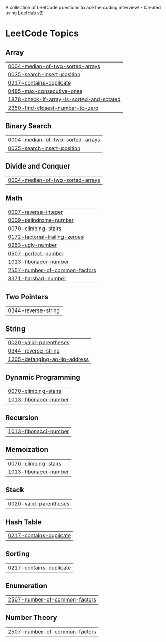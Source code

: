 A collection of LeetCode questions to ace the coding interview! - Created using [LeetHub v2](https://github.com/arunbhardwaj/LeetHub-2.0)
<!---LeetCode Topics Start-->
# LeetCode Topics
## Array
|  |
| ------- |
| [0004-median-of-two-sorted-arrays](https://github.com/Harshitha8117/Consistent_leetcode/tree/master/0004-median-of-two-sorted-arrays) |
| [0035-search-insert-position](https://github.com/Harshitha8117/Consistent_leetcode/tree/master/0035-search-insert-position) |
| [0217-contains-duplicate](https://github.com/Harshitha8117/Consistent_leetcode/tree/master/0217-contains-duplicate) |
| [0485-max-consecutive-ones](https://github.com/Harshitha8117/Consistent_leetcode/tree/master/0485-max-consecutive-ones) |
| [1878-check-if-array-is-sorted-and-rotated](https://github.com/Harshitha8117/Consistent_leetcode/tree/master/1878-check-if-array-is-sorted-and-rotated) |
| [2350-find-closest-number-to-zero](https://github.com/Harshitha8117/Consistent_leetcode/tree/master/2350-find-closest-number-to-zero) |
## Binary Search
|  |
| ------- |
| [0004-median-of-two-sorted-arrays](https://github.com/Harshitha8117/Consistent_leetcode/tree/master/0004-median-of-two-sorted-arrays) |
| [0035-search-insert-position](https://github.com/Harshitha8117/Consistent_leetcode/tree/master/0035-search-insert-position) |
## Divide and Conquer
|  |
| ------- |
| [0004-median-of-two-sorted-arrays](https://github.com/Harshitha8117/Consistent_leetcode/tree/master/0004-median-of-two-sorted-arrays) |
## Math
|  |
| ------- |
| [0007-reverse-integer](https://github.com/Harshitha8117/Consistent_leetcode/tree/master/0007-reverse-integer) |
| [0009-palindrome-number](https://github.com/Harshitha8117/Consistent_leetcode/tree/master/0009-palindrome-number) |
| [0070-climbing-stairs](https://github.com/Harshitha8117/Consistent_leetcode/tree/master/0070-climbing-stairs) |
| [0172-factorial-trailing-zeroes](https://github.com/Harshitha8117/Consistent_leetcode/tree/master/0172-factorial-trailing-zeroes) |
| [0263-ugly-number](https://github.com/Harshitha8117/Consistent_leetcode/tree/master/0263-ugly-number) |
| [0507-perfect-number](https://github.com/Harshitha8117/Consistent_leetcode/tree/master/0507-perfect-number) |
| [1013-fibonacci-number](https://github.com/Harshitha8117/Consistent_leetcode/tree/master/1013-fibonacci-number) |
| [2507-number-of-common-factors](https://github.com/Harshitha8117/Consistent_leetcode/tree/master/2507-number-of-common-factors) |
| [3371-harshad-number](https://github.com/Harshitha8117/Consistent_leetcode/tree/master/3371-harshad-number) |
## Two Pointers
|  |
| ------- |
| [0344-reverse-string](https://github.com/Harshitha8117/Consistent_leetcode/tree/master/0344-reverse-string) |
## String
|  |
| ------- |
| [0020-valid-parentheses](https://github.com/Harshitha8117/Consistent_leetcode/tree/master/0020-valid-parentheses) |
| [0344-reverse-string](https://github.com/Harshitha8117/Consistent_leetcode/tree/master/0344-reverse-string) |
| [1205-defanging-an-ip-address](https://github.com/Harshitha8117/Consistent_leetcode/tree/master/1205-defanging-an-ip-address) |
## Dynamic Programming
|  |
| ------- |
| [0070-climbing-stairs](https://github.com/Harshitha8117/Consistent_leetcode/tree/master/0070-climbing-stairs) |
| [1013-fibonacci-number](https://github.com/Harshitha8117/Consistent_leetcode/tree/master/1013-fibonacci-number) |
## Recursion
|  |
| ------- |
| [1013-fibonacci-number](https://github.com/Harshitha8117/Consistent_leetcode/tree/master/1013-fibonacci-number) |
## Memoization
|  |
| ------- |
| [0070-climbing-stairs](https://github.com/Harshitha8117/Consistent_leetcode/tree/master/0070-climbing-stairs) |
| [1013-fibonacci-number](https://github.com/Harshitha8117/Consistent_leetcode/tree/master/1013-fibonacci-number) |
## Stack
|  |
| ------- |
| [0020-valid-parentheses](https://github.com/Harshitha8117/Consistent_leetcode/tree/master/0020-valid-parentheses) |
## Hash Table
|  |
| ------- |
| [0217-contains-duplicate](https://github.com/Harshitha8117/Consistent_leetcode/tree/master/0217-contains-duplicate) |
## Sorting
|  |
| ------- |
| [0217-contains-duplicate](https://github.com/Harshitha8117/Consistent_leetcode/tree/master/0217-contains-duplicate) |
## Enumeration
|  |
| ------- |
| [2507-number-of-common-factors](https://github.com/Harshitha8117/Consistent_leetcode/tree/master/2507-number-of-common-factors) |
## Number Theory
|  |
| ------- |
| [2507-number-of-common-factors](https://github.com/Harshitha8117/Consistent_leetcode/tree/master/2507-number-of-common-factors) |
<!---LeetCode Topics End-->